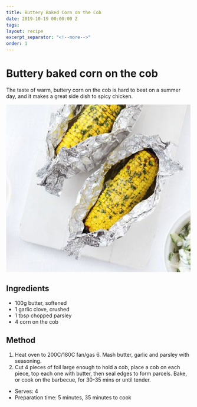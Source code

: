 ```yaml
---
title: Buttery Baked Corn on the Cob
date: 2019-10-19 00:00:00 Z
tags:
layout: recipe
excerpt_separator: "<!--more-->"
order: 1
---
```


# Buttery baked corn on the cob

The taste of warm, buttery corn on the cob is hard to beat on a summer day, and it makes a great side dish to spicy chicken.

<!--more-->

[![Corn on the cob](/_uploads/cornonthecob.jpg)](/_uploads/cornonthecob.jpg)

## Ingredients

- 100g butter, softened
- 1 garlic clove, crushed
- 1 tbsp chopped parsley
- 4 corn on the cob




## Method

1.	Heat oven to 200C/180C fan/gas 6. Mash butter, garlic and parsley with seasoning.
2.	Cut 4 pieces of foil large enough to hold a cob, place a cob on each piece, top each one with butter, then seal edges to form parcels. Bake, or cook on the barbecue, for 30-35 mins or until tender.




- Serves: 4
- Preparation time: 5 minutes, 35 minutes to cook
